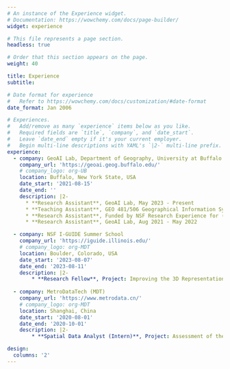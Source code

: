 ```yaml
---
# An instance of the Experience widget.
# Documentation: https://wowchemy.com/docs/page-builder/
widget: experience

# This file represents a page section.
headless: true

# Order that this section appears on the page.
weight: 40

title: Experience
subtitle:

# Date format for experience
#   Refer to https://wowchemy.com/docs/customization/#date-format
date_format: Jan 2006

# Experiences.
#   Add/remove as many `experience` items below as you like.
#   Required fields are `title`, `company`, and `date_start`.
#   Leave `date_end` empty if it's your current employer.
#   Begin multi-line descriptions with YAML's `|2-` multi-line prefix.
experience:
  - company: GeoAI Lab, Department of Geography, University at Buffalo - SUNY
    company_url: 'https://geoai.geog.buffalo.edu/'
    # company_logo: org-UB
    location: Buffalo, New York State, USA
    date_start: '2021-08-15'
    date_end: ''
    description: |2-
      * **Research Assistant**, GeoAI Lab, May 2023 - Present
      * **Teaching Assistant**, GEO 481/506 Geographical Information Systems Lab, Aug 2022 - May 2023
      * **Research Assistant**, Funded by NSF Research Experience for (REG) Grant, May 2022 - Aug 2022
      * **Research Assistant**, GeoAI Lab, Aug 2021 - May 2022

  - company: NSF I-GUIDE Summer School
    company_url: 'https://iguide.illinois.edu/'
    # company_logo: org-MDT
    location: Boulder, Colorado, USA
    date_start: '2023-08-07'
    date_end: '2023-08-11'
    description: |2-
        * **Research Fellow**, Project: Improving the 3D Representation of Rivers in Digital Elevation Models (DEM)
        
  - company: MetroDataTech (MDT)
    company_url: 'https://www.metrodata.cn/'
    # company_logo: org-MDT
    location: Shanghai, China
    date_start: '2020-08-01'
    date_end: '2020-10-01'
    description: |2-
        * **Spatial Data Analyst (Intern)**, Project: Assessment of the land used for educational facilities in Pudong, Shanghai

design:
  columns: '2'
---
```

